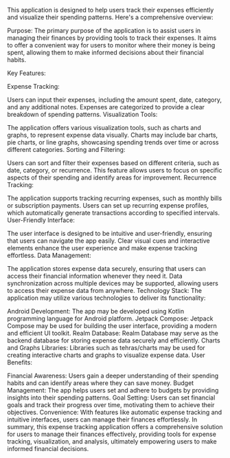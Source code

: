 This application is designed to help users track their expenses efficiently and visualize their spending patterns. Here's a comprehensive overview:

Purpose:
The primary purpose of the application is to assist users in managing their finances by providing tools to track their expenses. It aims to offer a convenient way for users to monitor where their money is being spent, allowing them to make informed decisions about their financial habits.

Key Features:

Expense Tracking:

Users can input their expenses, including the amount spent, date, category, and any additional notes.
Expenses are categorized to provide a clear breakdown of spending patterns.
Visualization Tools:

The application offers various visualization tools, such as charts and graphs, to represent expense data visually.
Charts may include bar charts, pie charts, or line graphs, showcasing spending trends over time or across different categories.
Sorting and Filtering:

Users can sort and filter their expenses based on different criteria, such as date, category, or recurrence.
This feature allows users to focus on specific aspects of their spending and identify areas for improvement.
Recurrence Tracking:

The application supports tracking recurring expenses, such as monthly bills or subscription payments.
Users can set up recurring expense profiles, which automatically generate transactions according to specified intervals.
User-Friendly Interface:

The user interface is designed to be intuitive and user-friendly, ensuring that users can navigate the app easily.
Clear visual cues and interactive elements enhance the user experience and make expense tracking effortless.
Data Management:

The application stores expense data securely, ensuring that users can access their financial information whenever they need it.
Data synchronization across multiple devices may be supported, allowing users to access their expense data from anywhere.
Technology Stack:
The application may utilize various technologies to deliver its functionality:

Android Development: The app may be developed using Kotlin programming language for Android platform.
Jetpack Compose: Jetpack Compose may be used for building the user interface, providing a modern and efficient UI toolkit.
Realm Database: Realm Database may serve as the backend database for storing expense data securely and efficiently.
Charts and Graphs Libraries: Libraries such as tehras/charts may be used for creating interactive charts and graphs to visualize expense data.
User Benefits:

Financial Awareness: Users gain a deeper understanding of their spending habits and can identify areas where they can save money.
Budget Management: The app helps users set and adhere to budgets by providing insights into their spending patterns.
Goal Setting: Users can set financial goals and track their progress over time, motivating them to achieve their objectives.
Convenience: With features like automatic expense tracking and intuitive interfaces, users can manage their finances effortlessly.
In summary, this expense tracking application offers a comprehensive solution for users to manage their finances effectively, providing tools for expense tracking, visualization, and analysis, ultimately empowering users to make informed financial decisions.
